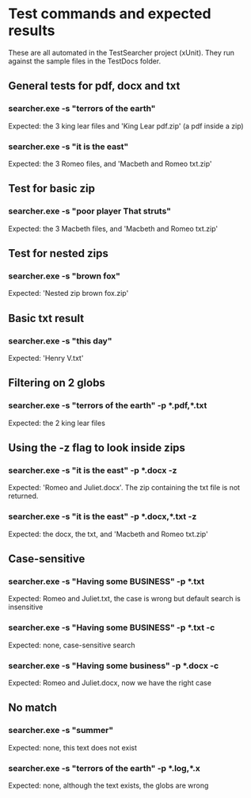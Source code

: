 # Test commands and expected results

These are all automated in the TestSearcher project (xUnit). They run against the sample files in the TestDocs folder.

## General tests for pdf, docx and txt

### searcher.exe -s "terrors of the earth"
Expected: the 3 king lear files and 'King Lear pdf.zip' (a pdf inside a zip)

### searcher.exe -s "it is the east"
Expected: the 3 Romeo files, and 'Macbeth and Romeo txt.zip'

## Test for basic zip

### searcher.exe -s "poor player That struts"
Expected: the 3 Macbeth files, and 'Macbeth and Romeo txt.zip'

## Test for nested zips

### searcher.exe -s "brown fox"
Expected: 'Nested zip brown fox.zip'

## Basic txt result

### searcher.exe -s "this day"
Expected: 'Henry V.txt'

## Filtering on 2 globs

### searcher.exe -s "terrors of the earth" -p \*.pdf,\*.txt
Expected: the 2 king lear files

## Using the -z flag to look inside zips

### searcher.exe -s "it is the east" -p \*.docx -z
Expected: 'Romeo and Juliet.docx'. The zip containing the txt file is not returned.

### searcher.exe -s "it is the east" -p \*.docx,\*.txt -z
Expected: the docx, the txt, and 'Macbeth and Romeo txt.zip'

## Case-sensitive

### searcher.exe -s "Having some BUSINESS" -p *.txt
Expected: Romeo and Juliet.txt, the case is wrong but default search is insensitive

### searcher.exe -s "Having some BUSINESS" -p *.txt -c
Expected: none, case-sensitive search

### searcher.exe -s "Having some business" -p *.docx -c
Expected: Romeo and Juliet.docx, now we have the right case


## No match

### searcher.exe -s "summer"
Expected: none, this text does not exist

### searcher.exe -s "terrors of the earth" -p \*.log,\*.x
Expected: none, although the text exists, the globs are wrong
